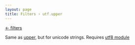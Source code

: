 ```yaml
---
layout: page
title: Filters › utf.upper
---
```


[← filters](./../filters.md)

<!-- {% raw %} -->

Same as [upper](./upper.md), but for unicode strings.
Requires [utf8 module](./../api.md#configure-utf8)

<!-- {% endraw %} -->